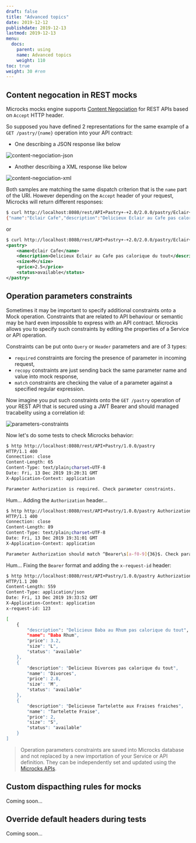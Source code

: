 ```yaml
---
draft: false
title: "Advanced topics"
date: 2019-12-12
publishdate: 2019-12-13
lastmod: 2019-12-13
menu:
  docs:
    parent: using
    name: Advanced topics
    weight: 110
toc: true
weight: 30 #rem
---
```


## Content negocation in REST mocks

Microcks mocks engine supports [Content Negociation](https://restfulapi.net/content-negotiation/) for REST APIs based on `Accept` HTTP header.

So supposed you have defined 2 representations for the same example of a `GET /pastry/{name}` operation into your API contract:

* One describing a JSON response like below

![content-negociation-json](/images/content-negociation-json.png)

* Another describing a XML response like below

![content-negociation-xml](/images/content-negociation-xml.png)

Both samples are matching the same dispatch criterion that is the `name` part of the URI. However depending on the `Accept` header of your request, Microcks will return different responses:

```sh
$ curl http://localhost:8080/rest/API+Pastry+-+2.0/2.0.0/pastry/Eclair+Cafe
{"name":"Eclair Cafe","description":"Delicieux Eclair au Cafe pas calorique du tout","size":"M","price":2.5,"status":"available"}
```

or 

```xml
$ curl http://localhost:8080/rest/API+Pastry+-+2.0/2.0.0/pastry/Eclair+Cafe -H 'Accept: text/xml'
<pastry>
    <name>Eclair Cafe</name>
    <description>Delicieux Eclair au Cafe pas calorique du tout</description>
    <size>M</size>
    <price>2.5</price>
    <status>available</status>
</pastry>
```

## Operation parameters constraints

Sometimes it may be important to specify additional constraints onto a Mock operation. Constraints that are related to API behaviour or semantic may be hard even impossible to express with an API contract. Microcks allows you to specify such constraints by editing the properties of a Service or API operation.

Constraints can be put onto `Query` or `Header` parameters and are of 3 types:

* `required` constraints are forcing the presence of parameter in incoming request,
* `recopy` constraints are just sending back the same parameter name and value into mock response,
* `match` constraints are checking the value of a parameter against a specified regular expression.

Now imagine you put such constraints onto the `GET /pastry` operation of your REST API that is secured using a JWT Bearer and should managed tracabelity using a correlation id:

![parameters-constraints](/images/parameters-constraints.png)

Now let's do some tests to check Microcks behavior:

```sh
$ http http://localhost:8080/rest/API+Pastry/1.0.0/pastry
HTTP/1.1 400 
Connection: close
Content-Length: 65
Content-Type: text/plain;charset=UTF-8
Date: Fri, 13 Dec 2019 19:20:31 GMT
X-Application-Context: application

Parameter Authorization is required. Check parameter constraints.
```

Hum... Adding the `Authorization` header...

```sh
$ http http://localhost:8080/rest/API+Pastry/1.0.0/pastry Authorization:'Bearer 123'
HTTP/1.1 400 
Connection: close
Content-Length: 89
Content-Type: text/plain;charset=UTF-8
Date: Fri, 13 Dec 2019 19:31:01 GMT
X-Application-Context: application

Parameter Authorization should match ^Bearer\s[a-f0-9]{36}$. Check parameter constraints.
```

Hum... Fixing the `Bearer` format and adding the `x-request-id` header:

```sh
$ http http://localhost:8080/rest/API+Pastry/1.0.0/pastry Authorization:'Bearer abcdefabcdefabcdefabcdefab1234567890' x-request-id:123
HTTP/1.1 200 
Content-Length: 559
Content-Type: application/json
Date: Fri, 13 Dec 2019 19:33:52 GMT
X-Application-Context: application
x-request-id: 123

[
    {
        "description": "Delicieux Baba au Rhum pas calorique du tout",
        "name": "Baba Rhum",
        "price": 3.2,
        "size": "L",
        "status": "available"
    },
    {
        "description": "Delicieux Divorces pas calorique du tout",
        "name": "Divorces",
        "price": 2.8,
        "size": "M",
        "status": "available"
    },
    {
        "description": "Delicieuse Tartelette aux Fraises fraiches",
        "name": "Tartelette Fraise",
        "price": 2,
        "size": "S",
        "status": "available"
    }
]
```

> Operation parameters constraints are saved into Microcks database and not replaced by a new importation of your Service or API definition. They can be independently set and updated using the [Microcks APIs](../automating/api/).

## Custom dispacthing rules for mocks

Coming soon...

## Override default headers during tests

Coming soon...